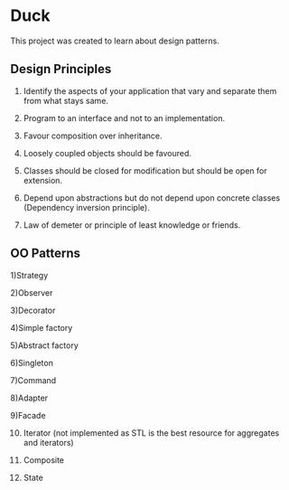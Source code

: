 Duck
====
This project was created to learn about design patterns.

Design Principles
-----------------
1) Identify the aspects of your application that vary and separate them from what stays same.

2) Program to an interface and not to an implementation.

3) Favour composition over inheritance.

4) Loosely coupled objects should be favoured.

5) Classes should be closed for modification but should be open for extension.

6) Depend upon abstractions but do not depend upon concrete classes (Dependency inversion principle).

7) Law of demeter or principle of least knowledge or friends.

OO Patterns
-----------
1)Strategy

2)Observer

3)Decorator

4)Simple factory

5)Abstract factory

6)Singleton

7)Command

8)Adapter

9)Facade

10) Iterator (not implemented as STL is the best resource for aggregates and iterators)

11) Composite

12) State
